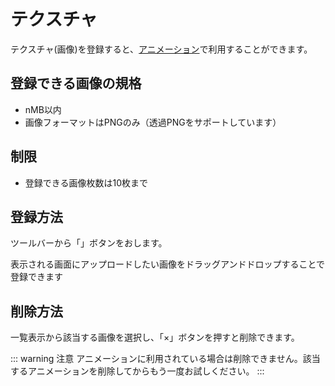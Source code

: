 # テクスチャ

テクスチャ(画像)を登録すると、[アニメーション](/guide/animation/)で利用することができます。

## 登録できる画像の規格

- nMB以内
- 画像フォーマットはPNGのみ（透過PNGをサポートしています）

## 制限

- 登録できる画像枚数は10枚まで

## 登録方法
ツールバーから「」ボタンをおします。

表示される画面にアップロードしたい画像をドラッグアンドドロップすることで登録できます

## 削除方法
一覧表示から該当する画像を選択し、「×」ボタンを押すと削除できます。

::: warning 注意
アニメーションに利用されている場合は削除できません。該当するアニメーションを削除してからもう一度お試しください。
:::
